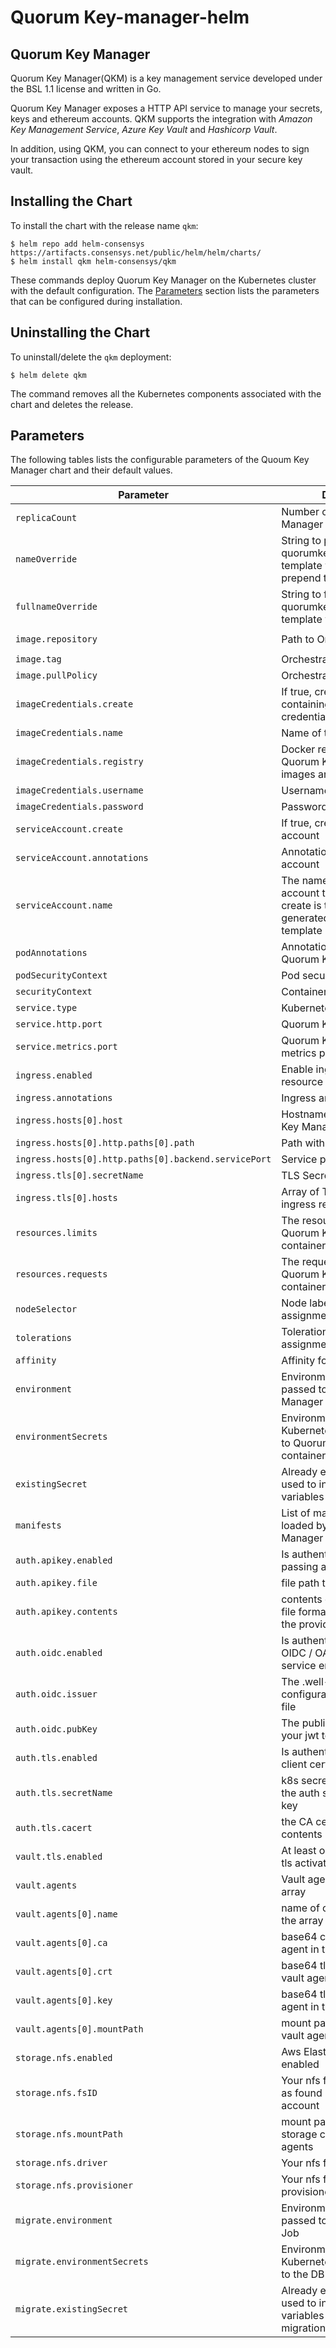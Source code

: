 # Quorum Key-manager-helm

## Quorum Key Manager
Quorum Key Manager(QKM) is a key management service developed under the BSL 1.1 license and written in Go. 

Quorum Key Manager exposes a HTTP API service to manage your secrets, keys and ethereum accounts. QKM supports the integration with
*Amazon Key Management Service*, *Azure Key Vault* and *Hashicorp Vault*. 

In addition, using QKM, you can connect to your ethereum nodes to sign your transaction using the ethereum account stored in your secure key vault.

## Installing the Chart

To install the chart with the release name `qkm`:

```console
$ helm repo add helm-consensys https://artifacts.consensys.net/public/helm/helm/charts/
$ helm install qkm helm-consensys/qkm
```

These commands deploy Quorum Key Manager on the Kubernetes cluster with the default configuration. The [Parameters](#parameters) section lists the parameters that can be configured during installation.

## Uninstalling the Chart

To uninstall/delete the `qkm` deployment:

```console
$ helm delete qkm
```

The command removes all the Kubernetes components associated with the chart and deletes the release.

## Parameters

The following tables lists the configurable parameters of the Quoum Key Manager chart and their default values.

| Parameter                                            | Description                                                                                                            | Default                                       |
|------------------------------------------------------|------------------------------------------------------------------------------------------------------------------------|-----------------------------------------------|
| `replicaCount`                                       | Number of Quorum Key Manager replicas                                                                                  | `1`                                           |
| `nameOverride`                                       | String to partially override quorumkeymanager.fullname template with a string (will prepend the release name)          | `nil`                                         |
| `fullnameOverride`                                   | String to fully override quorumkeymanager.fullname template with a string                                              | `nil`                                         |
| `image.repository`                                   | Path to Orchestrate image                                                                                              | `docker.consensys.net/pub/quorum-key-manager` |
| `image.tag`                                          | Orchestrate image tag                                                                                                  | `latest`                                     |
| `image.pullPolicy`                                   | Orchestrate image pull policy                                                                                          | `IfNotPresent`                                |
| `imageCredentials.create`                            | If true, create a secret containing the image credentials                                                              | `false`                                       |
| `imageCredentials.name`                              | Name of the secret                                                                                                     | `existing-secret`                             |
| `imageCredentials.registry`                          | Docker registry where Quorum Key Manager images are stored                                                             | `docker.consensys.net`                        |
| `imageCredentials.username`                          | Username of the registry                                                                                               | `someone`                                     |
| `imageCredentials.password`                          | Password of the registry                                                                                               | `sillyness`                                   |
| `serviceAccount.create`                              | If true, create a service account                                                                                      | `false`                                       |
| `serviceAccount.annotations`                         | Annotations for service account                                                                                        | `{}`                                          |
| `serviceAccount.name`                                | The name of the service account to use. If not set and create is true, a name is generated using the fullname template | ``                                            |
| `podAnnotations`                                     | Annotations to add to the Quorum Key Manager's pods                                                                    | `{}`                                          |
| `podSecurityContext`                                 | Pod security context                                                                                                   | `{}`                                          |
| `securityContext`                                    | Container security context                                                                                             | `{}`                                          |
| `service.type`                                       | Kubernetes Service type                                                                                                | `ClusterIP`                                   |
| `service.http.port`                                  | Quorum Key Manager port                                                                                                | `8080`                                        |
| `service.metrics.port`                               | Quorum Key Manager metrics port                                                                                        | `8081`                                        |
| `ingress.enabled`                                    | Enable ingress controller resource                                                                                     | `false`                                       |
| `ingress.annotations`                                | Ingress annotations                                                                                                    | `{}`                                          |
| `ingress.hosts[0].host`                              | Hostname to your Quorum Key Manager                                                                                    | `qkm.local`                                   |
| `ingress.hosts[0].http.paths[0].path`                | Path within the url structure                                                                                          | `/`                                           |
| `ingress.hosts[0].http.paths[0].backend.servicePort` | Service port to serve                                                                                                  | `http-svc`                                    |
| `ingress.tls[0].secretName`                          | TLS Secret Name                                                                                                        | `nil`                                         |
| `ingress.tls[0].hosts`                               | Array of TLS hosts for ingress record                                                                                  | `[]`                                          |
| `resources.limits`                                   | The resources limits for Quorum Key Manager containers                                                                 | `{}`                                          |
| `resources.requests`                                 | The requested resources for Quorum Key Manager containers                                                              | `{}`                                          |
| `nodeSelector`                                       | Node labels for pod assignment                                                                                         | `{}`                                          |
| `tolerations`                                        | Tolerations for pod assignment                                                                                         | `[]`                                          |
| `affinity`                                           | Affinity for pod assignment                                                                                            | `{}`                                          |
| `environment`                                        | Environment variables passed to Quorum Key Manager containers                                                          | `{}`                                          |
| `environmentSecrets`                                 | Environment variables (as Kubernetes secrets) passed to Quorum Key Manager containers                                  | `{}`                                          |
| `existingSecret`                                     | Already existing Secret name used to inject Environment variables                                 | nil |
| `manifests`                                          | List of manifests to be loaded by the Quorumm Key Manager                                                              | ``                                            |
| `auth.apikey.enabled`                                          | Is authentication based on passing an API-KEY enabled                                                              | `true`|
| `auth.apikey.file`                                          | file path to the api keys file                                                             | `/apikey/api-keys.csv`|
| `auth.apikey.contents`                                          | contents of your api-keys file formatted according to the provided `sample.csv`                                                             | `""`|
| `auth.oidc.enabled`                                          | Is authentication based on OIDC / OAuth2 remote service enabled                                                              | `true`|
| `auth.oidc.issuer`                                          | The .well-known configuration url to your jwks file                                                              | `""`|
| `auth.oidc.pubKey`                                          | The public key that verifies your jwt tokens                                                              | `""`|
| `auth.tls.enabled`                                          | Is authentication based on client certificates enabled                                                              | `true`|
| `auth.tls.secretName`                                          | k8s secret name that holds the auth server certificate + key                                                              | `qkm-tls`|
| `auth.tls.cacert`                                          | the CA certificates file contents                                                              | `""`|
| `vault.tls.enabled`                                          | At least one agent requires tls activated                                                              | `true`|
| `vault.agents`                                          | Vault agents descriptors array                                                              | `{}`|
| `vault.agents[0].name`                                          | name of one vault agent in the array                                                              | `""`|
| `vault.agents[0].ca`                                          | base64 ca crt of one vault agent in the array                                                              | `""`|
| `vault.agents[0].crt`                                          | base64 tls certificate of one vault agent in the array                                                              | `""`|
| `vault.agents[0].key`                                          | base64 tls key of one vault agent in the array                                                              | `""`|
| `vault.agents[0].mountPath`                                          | mount path of tls files of one vault agent in the array                                                              | `""`|
| `storage.nfs.enabled`                                          | Aws Elastik File System is enabled                                                              | `true`|
| `storage.nfs.fsID`                                          | Your nfs filesystem IDentifier as found in your aws account                                                              | `[]`|
| `storage.nfs.mountPath`                                          | mount path of the shared storage common to qkm and agents                                                              | `/vault/token`|
| `storage.nfs.driver`                                          | Your nfs filesystem driver                                                              | `efs.csi.aws.com`|
| `storage.nfs.provisioner`                                          | Your nfs file system provisioner                                                              | `efs.csi.aws.com`|
| `migrate.environment`                                        | Environment variables passed to the DB migration Job                                                          | `{}`                                          |
| `migrate.environmentSecrets`                                 | Environment variables (as Kubernetes secrets) passed to the DB migration Job                                  | `{}`                                          |
| `migrate.existingSecret`                                 | Already existing Secret name used to inject Environment variables passed to the DB migration Job                                  | nil                                          |